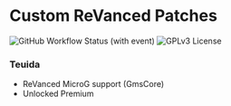 # Custom ReVanced Patches

![GitHub Workflow Status (with event)](https://img.shields.io/github/actions/workflow/status/jeffjankowski/revanced-custom-patches/release.yml)
![GPLv3 License](https://img.shields.io/badge/License-GPL%20v3-yellow.svg)

### Teuida
- ReVanced MicroG support (GmsCore)
- Unlocked Premium